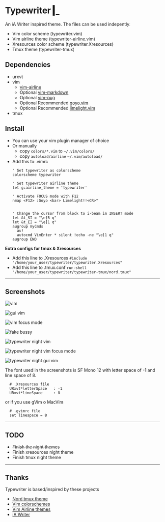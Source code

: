 # Typewriter [▎](https://logico.com.ar)

  An iA Writer inspired theme. The files can be used indepently:

  - Vim color scheme (typewriter.vim)
  - Vim airline theme (typewriter-airline.vim)
  - Xresources color scheme (typewriter.Xresources)
  - Tmux theme (typewriter-tmux)


## Dependencies

  - urxvt
  - vim
    - [vim-airline](https://github.com/vim-airline/vim-airline)
    - Optional [vim-markdown](https://github.com/plasticboy/vim-markdown)
    - Optional [vim-pug](https://github.com/digitaltoad/vim-pug)
    - Optional Recommended [goyo.vim](https://github.com/junegunn/goyo.vim)
    - Optional Recommended [limelight.vim](https://github.com/junegunn/limelight.vim)
  - tmux


## Install

  - You can use your vim plugin manager of choice
  - Or manually
    - copy `colors/*.vim` to `~/.vim/colors/`
    - copy `autoload/airline` `~/.vim/autoload/`
  - Add this to .vimrc
    ```vim
    " Set typewriter as colorscheme
    colorscheme typewriter

    " Set typewriter airline theme
    let g:airline_theme = 'typewriter'

    " Activate FOCUS mode with F12
    nmap <F12> :Goyo <bar> Limelight!!<CR>"


    " Change the cursor from block to i-beam in INSERT mode
    let &t_SI = "\e[5 q"
    let &t_EI = "\e[1 q"
    augroup myCmds
      au!
      autocmd VimEnter * silent !echo -ne "\e[1 q"
    augroup END
    ```

  **Extra configs for tmux & Xresources**

  - Add this line to .Xresources `#include "/home/your_user/typewriter/typewriter.Xresources"`
  - Add this line to .tmux.conf `run-shell "/home/your_user/typewriter/typewriter-tmux/nord.tmux"`

---

## Screenshots

  ![vim](https://logico.com.ar/images/typewriter/screenshot_a.png)

  ![gui vim](https://logico.com.ar/images/typewriter/screenshot_a.png)

  ![vim focus mode](https://logico.com.ar/images/typewriter/screenshot_b.png)

  ![fake bussy](https://logico.com.ar/images/typewriter/screenshot_c.png)

  ![typewriter night vim](https://logico.com.ar/images/typewriter/screenshot_d.png)

  ![typewriter night vim focus mode](https://logico.com.ar/images/typewriter/screenshot_e.png)

  ![typewriter night gui vim](https://logico.com.ar/images/typewriter/screenshot_f.png)

  The font used in the screenshots is SF Mono 12 with letter space of -1 and
  line space of 8.

  ```
    # .Xresources file
    URxvt*letterSpace   : -1
    URxvt*lineSpace     : 8
  ```

  or if you use gVim o MacVim

  ```
    # .gvimrc file
    set linespace = 8
  ```

---


## TODO

  - ~~Finish the night themes~~
  - Finish xresources night theme
  - Finish tmux night theme


---
## Thanks

  Typewriter is based/inspired by these projects

  - [Nord tmux theme](https://github.com/arcticicestudio/nord-tmux)
  - [Vim colorschemes](https://github.com/flazz/vim-colorschemes)
  - [Vim Airline themes](https://github.com/vim-airline/vim-airline-themes)
  - [iA Writer](https://ia.net/writer/)
